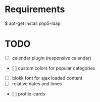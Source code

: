 # Requirements

  $ apt-get install php5-ldap

# TODO

 - [ ] calendar plugin (responsive calendar)
 - [ ] custom colors for popular categories 
 - [ ] blokk font for ajax loaded content
 - [ ] relative dates and times
 - [ ] profile-cards
